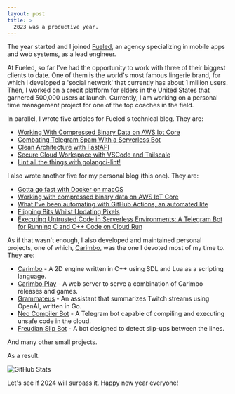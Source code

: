 ```yaml
---
layout: post
title: >
  2023 was a productive year.
---
```


The year started and I joined [Fueled](https://fueled.com/), an agency specializing in mobile apps and web systems, as a lead engineer.

At Fueled, so far I've had the opportunity to work with three of their biggest clients to date. One of them is the world's most famous lingerie brand, for which I developed a 'social network' that currently has about 1 million users. Then, I worked on a credit platform for elders in the United States that garnered 500,000 users at launch. Currently, I am working on a personal time management project for one of the top coaches in the field.

In parallel, I wrote five articles for Fueled's technical blog. They are:

- [Working With Compressed Binary Data on AWS Iot Core](https://fueled.com/the-cache/posts/backend/working-with-compressed-binary-data-on-aws-iot-core/)
- [Combating Telegram Spam With a Serverless Bot](https://fueled.com/the-cache/posts/backend/combating-telegram-spam-with-a-serverless-bot/)
- [Clean Architecture with FastAPI](https://fueled.com/the-cache/posts/backend/clean-architecture-with-fastapi/)
- [Secure Cloud Workspace with VSCode and Tailscale](https://fueled.com/the-cache/posts/backend/devops/cloud-workspace/)
- [Lint all the things with golangci-lint!](https://fueled.com/the-cache/posts/backend/golang/lint-all-the-things-with-golangci-lint/)

I also wrote another five for my personal blog (this one). They are:

- [Gotta go fast with Docker on macOS](https://nullonerror.org/2023/01/19/gotta-go-fast-with-docker-on-macos/)
- [Working with compressed binary data on AWS IoT Core](https://nullonerror.org/2023/10/17/working-with-compressed-binary-data-on-aws-iot-core/)
- [What I've been automating with GitHub Actions, an automated life](https://nullonerror.org/2023/11/01/what-i-ve-been-automating-with-github-actions-an-automated-life/)
- [Flipping Bits Whilst Updating Pixels](https://nullonerror.org/2023/11/12/flipping-bits-whilst-updating-pixels/)
- [Executing Untrusted Code in Serverless Environments: A Telegram Bot for Running C and C++ Code on Cloud Run](https://nullonerror.org/2023/12/01/executing-untrusted-code-in-serverless-environments-a-telegram-bot-for-running-c-and-c++-code-on-cloud-run/)

As if that wasn't enough, I also developed and maintained personal projects, one of which, [Carimbo](https://github.com/flippingpixels/carimbo), was the one I devoted most of my time to. They are:

- [Carimbo](https://github.com/flippingpixels/carimbo) - A 2D engine written in C++ using SDL and Lua as a scripting language.
- [Carimbo Play](https://github.com/flippingpixels/play) - A web server to serve a combination of Carimbo releases and games.
- [Grammateus](https://github.com/skhaz/grammateus) - An assistant that summarizes Twitch streams using OpenAI, written in Go.
- [Neo Compiler Bot](https://github.com/skhaz/neo-compiler-and-runner) - A Telegram bot capable of compiling and executing unsafe code in the cloud.
- [Freudian Slip Bot](https://github.com/skhaz/freudian-slip) - A bot designed to detect slip-ups between the lines.

And many other small projects.

As a result.

![GitHub Stats](/2023-18-12-2023-was-a-productive-year/github.png)

Let's see if 2024 will surpass it. Happy new year everyone!

